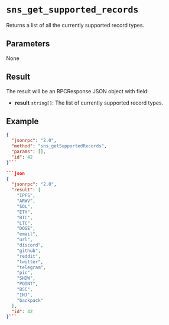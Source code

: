 # `sns_get_supported_records`

Returns a list of all the currently supported record types.

## Parameters

None

## Result

The result will be an RPCResponse JSON object with field:

- **result** `string[]`: The list of currently supported record types.

## Example

```json
{
  "jsonrpc": "2.0",
  "method": "sns_getSupportedRecords",
  "params": [],
  "id": 42
}```

```json
{
  "jsonrpc": "2.0",
  "result": [
    "IPFS",
    "ARWV",
    "SOL",
    "ETH",
    "BTC",
    "LTC",
    "DOGE",
    "email",
    "url",
    "discord",
    "github",
    "reddit",
    "twitter",
    "telegram",
    "pic",
    "SHDW",
    "POINT",
    "BSC",
    "INJ",
    "backpack"
  ],
  "id": 42
}```
